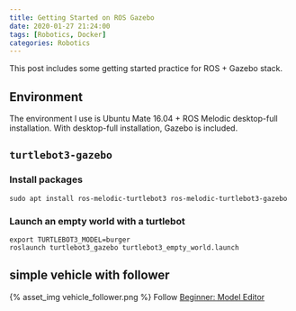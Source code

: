 ```yaml
---
title: Getting Started on ROS Gazebo
date: 2020-01-27 21:24:00
tags: [Robotics, Docker]
categories: Robotics
---
```


This post includes some getting started practice for ROS + Gazebo stack.

## Environment

The environment I use is Ubuntu Mate 16.04 + ROS Melodic desktop-full installation. With desktop-full installation, Gazebo is included.

## `turtlebot3-gazebo`

### Install packages

```
sudo apt install ros-melodic-turtlebot3 ros-melodic-turtlebot3-gazebo
```

### Launch an empty world with a turtlebot

```shell
export TURTLEBOT3_MODEL=burger
roslaunch turtlebot3_gazebo turtlebot3_empty_world.launch
```

## simple vehicle with follower

{% asset_img vehicle_follower.png %}
Follow [Beginner: Model Editor](http://gazebosim.org/tutorials?cat=guided_b&tut=guided_b3)

## 

